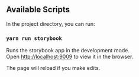 ## Available Scripts

In the project directory, you can run:

### `yarn run storybook`

Runs the storybook app in the development mode.<br />
Open [http://localhost:9009](http://localhost:9009) to view it in the browser.

The page will reload if you make edits.
